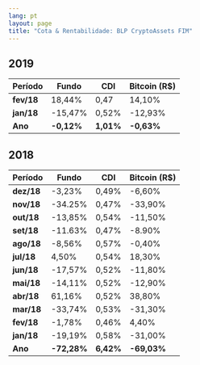 ```yaml
---
lang: pt
layout: page
title: "Cota & Rentabilidade: BLP CryptoAssets FIM"
---
```


## 2019

Período | Fundo | CDI | Bitcoin (R$)
---|---|---|---
**fev/18** | 18,44% | 0,47 | 14,10%
**jan/18** | -15,47% | 0,52% | -12,93%
**Ano**  | **-0,12%** | **1,01%** | **-0,63%**

## 2018

Período | Fundo | CDI | Bitcoin (R$)
---|---|---|---
**dez/18** | -3,23% |  0,49% |  -6,60%
**nov/18**  | -34.25%  | 0,47%  | -33,90%
**out/18** | -13,85% | 0,54% | -11,50%
**set/18** | -11.63% | 0,47% | -8.90%
**ago/18** | -8,56% | 0,57% | -0,40%
**jul/18** | 4,50% | 0,54% | 18,30%
**jun/18** | -17,57% | 0,52% | -11,80%
**mai/18** | -14,11% | 0,52% | -12,90%
**abr/18** | 61,16% | 0,52% | 38,80%
**mar/18** | -33,74% | 0,53% | -31,30%  
**fev/18** | -1,78% | 0,46% | 4,40%
**jan/18** | -19,19% | 0,58% | -31,00%  
**Ano**  | **-72,28%** | **6,42%** | **-69,03%**
